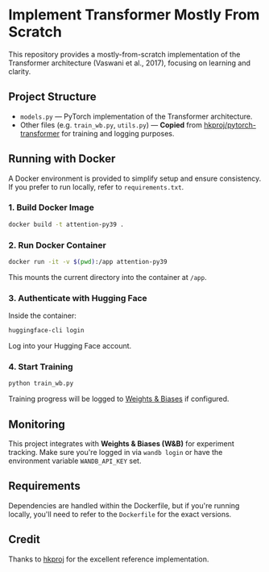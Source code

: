 # Implement Transformer Mostly From Scratch

This repository provides a mostly-from-scratch implementation of the Transformer architecture (Vaswani et al., 2017), focusing on learning and clarity.

## Project Structure

- `models.py` — PyTorch implementation of the Transformer architecture.
- Other files (e.g. `train_wb.py`, `utils.py`) — **Copied** from [hkproj/pytorch-transformer](https://github.com/hkproj/pytorch-transformer) for training and logging purposes.

## Running with Docker

A Docker environment is provided to simplify setup and ensure consistency. If you prefer to run locally, refer to `requirements.txt`.

### 1. Build Docker Image

```bash
docker build -t attention-py39 .
```

### 2. Run Docker Container

```bash
docker run -it -v $(pwd):/app attention-py39
```

This mounts the current directory into the container at `/app`.

### 3. Authenticate with Hugging Face

Inside the container:

```bash
huggingface-cli login
```

Log into your Hugging Face account.

### 4. Start Training

```bash
python train_wb.py
```

Training progress will be logged to [Weights & Biases](https://wandb.ai) if configured.

## Monitoring

This project integrates with **Weights & Biases (W&B)** for experiment tracking. Make sure you're logged in via `wandb login` or have the environment variable `WANDB_API_KEY` set.

## Requirements

Dependencies are handled within the Dockerfile, but if you're running locally, you'll need to refer to the `Dockerfile` for the exact versions.

## Credit

Thanks to [hkproj](https://github.com/hkproj/pytorch-transformer) for the excellent reference implementation.

